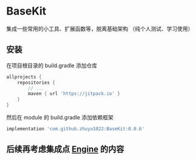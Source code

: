 # BaseKit
集成一些常用的小工具、扩展函数等，脱离基础架构
（纯个人测试、学习使用）

## 安装
在项目根目录的 build.gradle 添加仓库
```groovy
allprojects {
    repositories {
        // ...
        maven { url 'https://jitpack.io' }
    }
}
```
然后在 module 的 build.gradle 添加依赖框架

```groovy
implementation 'com.github.zhuyu1022:BaseKit:0.0.6'
```

## 后续再考虑集成点 [Engine](https://github.com/liangjingkanji/Engine) 的内容

